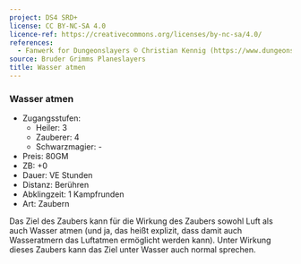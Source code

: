 ```yaml
---
project: DS4 SRD+
license: CC BY-NC-SA 4.0
licence-ref: https://creativecommons.org/licenses/by-nc-sa/4.0/
references: 
  - Fanwerk for Dungeonslayers © Christian Kennig (https://www.dungeonslayers.net/)
source: Bruder Grimms Planeslayers
title: Wasser atmen
---
```


### Wasser atmen

- Zugangsstufen:
  - Heiler: 3
  - Zauberer: 4
  - Schwarzmagier: -
- Preis: 80GM
- ZB: +0
- Dauer: VE Stunden
- Distanz: Berühren
- Abklingzeit: 1 Kampfrunden
- Art: Zaubern

Das Ziel des Zaubers kann für die Wirkung des Zaubers sowohl Luft als auch Wasser atmen (und ja, das heißt explizit, dass damit auch Wasseratmern das Luftatmen ermöglicht werden kann). Unter Wirkung dieses Zaubers kann das Ziel unter Wasser auch normal sprechen.

